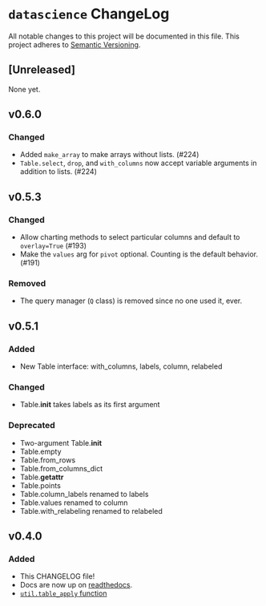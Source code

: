 `datascience` ChangeLog
=======================

All notable changes to this project will be documented in this file.
This project adheres to [Semantic Versioning](http://semver.org/).

## [Unreleased]
None yet.

## v0.6.0
### Changed
- Added `make_array` to make arrays without lists. (#224)
- `Table.select`, `drop`, and `with_columns` now accept variable arguments in addition to lists. (#224)

## v0.5.3
### Changed
- Allow charting methods to select particular columns and default to
  `overlay=True` (#193)
- Make the `values` arg for `pivot` optional. Counting is the default behavior.
  (#191)

### Removed
- The query manager (`Q` class) is removed since no one used it, ever.

## v0.5.1
### Added
- New Table interface: with_columns, labels, column, relabeled

### Changed
- Table.__init__ takes labels as its first argument

### Deprecated
- Two-argument Table.__init__
- Table.empty
- Table.from_rows
- Table.from_columns_dict
- Table.__getattr__
- Table.points
- Table.column_labels renamed to labels
- Table.values renamed to column
- Table.with_relabeling renamed to relabeled

## v0.4.0
### Added
- This CHANGELOG file!
- Docs are now up on [readthedocs][rtd].
- [`util.table_apply` function][table_apply]

[rtd]: http://datascience.readthedocs.org/en/latest/index.html
[table_apply]: https://github.com/data-8/datascience/blob/f7c11b5132299dab0c75a5862cdab9c5b619c7e5/datascience/util.py#L62-L82

